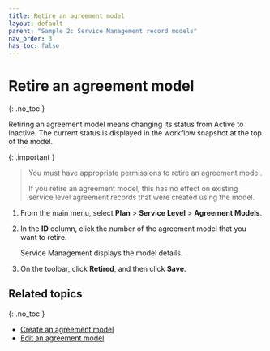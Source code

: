 ```yaml
---
title: Retire an agreement model
layout: default
parent: "Sample 2: Service Management record models"
nav_order: 3
has_toc: false
---
```


# Retire an agreement model
{: .no_toc }

Retiring an agreement model means changing its status from Active to Inactive. The current status is displayed in the workflow snapshot at the top of the model.

{: .important }
>You must have appropriate permissions to retire an agreement model.
>
>If you retire an agreement model, this has no effect on existing service level agreement records that were created using the model.

1. From the main menu, select **Plan** > **Service Level** > **Agreement Models**.

2. In the **ID** column, click the number of the agreement model that you want to retire. 

	Service Management displays the model details.
	
3. On the toolbar, click **Retired**, and then click **Save**.

## Related topics ##
{: .no_toc }

- [Create an agreement model](/pages/write/create_agreement_model.html)
- [Edit an agreement model](/pages/write/edit_agreement_model.html)
